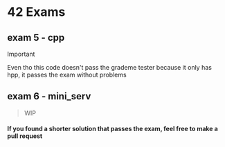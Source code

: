 # 42 Exams
## exam 5 - cpp
> [!IMPORTANT]
> Even tho this code doesn't pass the grademe tester because it only has hpp, it passes the exam without problems

## exam 6 - mini_serv
> WIP

#### If you found a shorter solution that passes the exam, feel free to make a pull request
